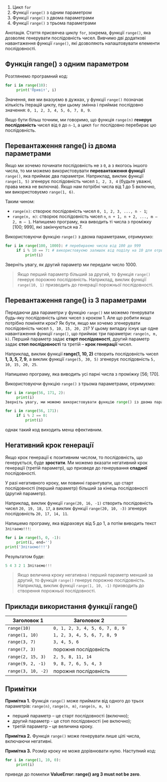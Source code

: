 1. Цикл `for`
1. Функції `range()` з одним параметром
1. Функції `range()` з двома параметрами
1. Функції `range()` з трьома параметрами

Анотація. Стаття присвячеa циклу `for`, зокрема, функції `range()`, яка дозволяє генерувати послідовність чисел. Вивчимо дві додаткові навантаження функції `range()`, які дозволяють налаштовувати елементи послідовності.

## Функція range() з одним параметром

Розглянемо програмний код:

```python
for i in range(10):
     print('Привіт', i)
```

Значення, яке ми вказуємо в дужках, у функції `range()` позначає кількість ітерацій циклу, при цьому змінна i приймає послідовно значення: `0, 1, 2, 3, 4, 5, 6, 7, 8, 9`.

Якщо бути більш точним, ми говоримо, що функція `range(n)` **генерує послідовність** чисел від `0` до `n-1`, а цикл `for` послідовно перебирає цю послідовність.

## Перевантаження range() із двома параметрами

Якщо ми хочемо починати послідовність не з `0`, а з якогось іншого числа, то ми можемо використовувати **перевантаження функції** `range()`, яка приймає два параметри. Наприклад, виклик функції `range(1, 5)` згенерує послідовність чисел `1, 2, 3, 4` (будьте уважні, права межа не включна). Якщо нам потрібні числа від 1 до 5 включно, ми використовуємо `range(1, 6)`.

Таким чином:

- `range(n)`: створює послідовність чисел `0, 1, 2, 3, ..., n - 1`;
- `range(n, m)`: створює послідовність чисел `n`, `n + 1, n + 2, ..., m – 2, m – 1`.
Напишемо програму, яка виводить ті числа з проміжку [100; 999], які закінчуються на 7.

Використовуючи функцію `range()` з двома параметрами, отримуємо:

```python
for i in range(100, 1000): # перебираємо числа від 100 до 999
     if i % 10 == 7: # використовуємо залишок від поділу на 10 для отримання останньої цифри
         print(i)
```

Зверніть увагу, як другий параметр ми передали число 1000.

>Якщо перший параметр більший за другий, то функція `range()` генерує порожню послідовність. Наприклад, виклик функції `range(10, 1)` призводить до генерації порожньої послідовності.

## Перевантаження range() із 3 параметрами

Передаючи два параметри у функцію `range()` ми можемо генерувати будь-яку послідовність цілих чисел з кроком 1. Але що робити якщо потрібно поміняти крок? Як бути, якщо ми хочемо згенерувати послідовність чисел `5, 10, 15, 20, 25`? У цьому випадку існує ще одне навантаження функції `range()`, що приймає три параметри: `range(n, m, k)`. Перший параметр задає **старт послідовності**, другий параметр задає **стоп послідовності** та третій – **крок генерації** чисел.

Наприклад, виклик функції **range(1, 10, 2)** створить послідовність чисел **1, 3, 5, 7, 9**, а виклик функції `range(5, 30, 5)` згенерує послідовність `5, 10, 15, 20, 25`.

Напишемо програму, яка виводить усі парні числа з проміжку [56; 170].

Використовуючи функцію `range()` з трьома параметрами, отримуємо:

```python
for i in range(56, 171, 2):
     print(i)
Зверніть увагу, ми можемо використовувати функцію range() із двома параметрами:

for i in range(56, 171):
     if i % 2 == 0:
         print(i)
```

однак такий код виходить менш ефективним.

## Негативний крок генерації

Якщо крок генерації є позитивним числом, то послідовність, що генерується, буде **зростати**. Ми можемо вказати негативний крок генерації (третій параметр), що призведе до генерування **спадної** послідовності.

У разі негативного кроку, ми повинні гарантувати, що старт послідовності (перший параметр) більший за кінець послідовності (другий параметр).

Наприклад, виклик функції `range(20, 16, -1)` створить послідовність чисел `20, 19, 18, 17`, а виклик функції `range(20, 10, -3)` згенерує послідовність `20, 17, 14, 11`.

Напишемо програму, яка відраховує від 5 до 1, а потім виводить текст `Злітаємо!!!`:

```python
for i in range(5, 0, -1):
     print(i, end='')
print('Злітаємо!!!')
```

Результатом буде:

```python
5 4 3 2 1 Злітаємо!!!
```

>Якщо величина кроку негативна і перший параметр менший за другий, то функція `range()` генерує порожню послідовність. Наприклад, виклик функції `range(1, 10, -1)` призводить до створення порожньої послідовності.

## Приклади використання функції range()

| Заголовок 1 | Заголовок 2 |
| ----------- | ----------- |
| `range(10)`    | `0, 1, 2, 3, 4, 5, 6, 7, 8, 9`   |
| `range(1, 10)`    | `1, 2, 3, 4, 5, 6, 7, 8, 9`   |
| `range(3, 7)`    | `3, 4, 5, 6`   |
| `range(7, 3)`    | порожня послідовність   |
| `range(2, 15, 3)`    | `2, 5, 8, 11, 14`  |
| `range(9, 2, -1)`    | `9, 8, 7, 6, 5, 4, 3`   |
| `range(3, 10, -2)`    | порожня послідовність   |

## Примітки

**Примітка 1.** Функція `range()` може приймати від одного до трьох параметрів: `range(n)`, `range(n, m)`, `range(n, m, k)`

- перший параметр – це старт послідовності (включно);
- другий параметр - це стоп послідовності (не включно);
- третій параметр – це величина кроку.

**Примітка 2.** Функція `range()` може генерувати лише цілі числа, включаючи негативні.

**Примітка 3.** Розмір кроку не може дорівнювати нулю. Наступний код:

```python
for i in range(1, 10, 0):
     print(i)
```

приведе до помилки **ValueError: range() arg 3 must not be zero**.